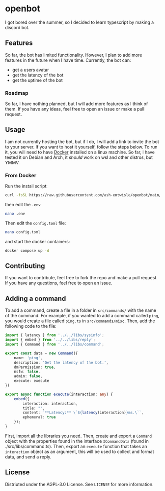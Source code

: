 
# openbot


I got bored over the summer, so I decided to learn typescript by making a discord bot. 

## Features

So far, the bot has limited functionality. However, 
I plan to add more features in the future when I have time. 
Currently, the bot can:

- get a users avatar
- get the latency of the bot
- get the uptime of the bot

### Roadmap

So far, I have nothing planned, but I will add more features as I think of them. 
If you have any ideas, feel free to open an issue or make a pull request.

## Usage

I am not currently hosting the bot, but if I do, I will add a link to invite the bot to your server. 
If you want to host it yourself, follow the steps below. 
To run it, you will need to have [Docker](https://www.docker.com/) installed on a linux machine. 
So far, I have tested it on Debian and Arch, it *should* work on wsl and other distros, but YMMV.  

### From Docker

Run the install script:

```sh
curl -fsSL https://raw.githubusercontent.com/ash-entwisle/openbot/main/install/install.sh | sh
```

then edit the `.env`

```sh
nano .env
```

Then edit the `config.toml` file:  

```sh
nano config.toml
```

and start the docker containers:

```sh
docker compose up -d
```


## Contributing

If you want to contribute, feel free to fork the repo and make a pull request. 
If you have any questions, feel free to open an issue.  

## Adding a command

To add a command, create a file in a folder in `src/commands/` with the name of the command.
For example, if you wanted to add a command called `ping`, you would create a file called `ping.ts` in `src/commands/misc`.
Then, add the following code to the file:

```ts
import { latency } from '../../libs/sysinfo';
import { embed } from '../../libs/reply';
import { Command } from '../../libs/command';

export const data = new Command({
    name: 'ping',
    description: 'Get the latency of the bot.',
    dmPermission: true,
    nsfw: false,
    admin: false,
    execute: execute
})

export async function execute(interaction: any) {
    embed({
        interaction: interaction,
        title: "",
        content: `**Latency:** \`${latency(interaction)}ms.\``,
        ephemeral: true
    });
}
```

First, import all the libraries you need.
Then, create and export a `Command` object with the properties found in the interface `ICommandData` (found in ./src/libs/command.ts).
Then, export an `execute` function that takes an `interaction` object as an argument, this will be used to collect and format data, and send a reply.  

## License

Distriuted under the AGPL-3.0 License. See `LICENSE` for more information.
